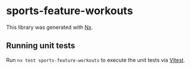 # sports-feature-workouts

This library was generated with [Nx](https://nx.dev).

## Running unit tests

Run `nx test sports-feature-workouts` to execute the unit tests via [Vitest](https://vitest.dev/).
